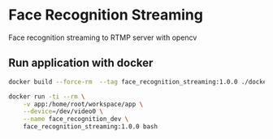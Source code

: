 # Face Recognition Streaming

Face recognition streaming to RTMP server with opencv

## Run application with docker

```bash
docker build --force-rm  --tag face_recognition_streaming:1.0.0 ./docker/
```

```bash
docker run -ti --rm \
    -v app:/home/root/workspace/app \
    --device=/dev/video0 \
    --name face_recognition_dev \
    face_recognition_streaming:1.0.0 bash
```